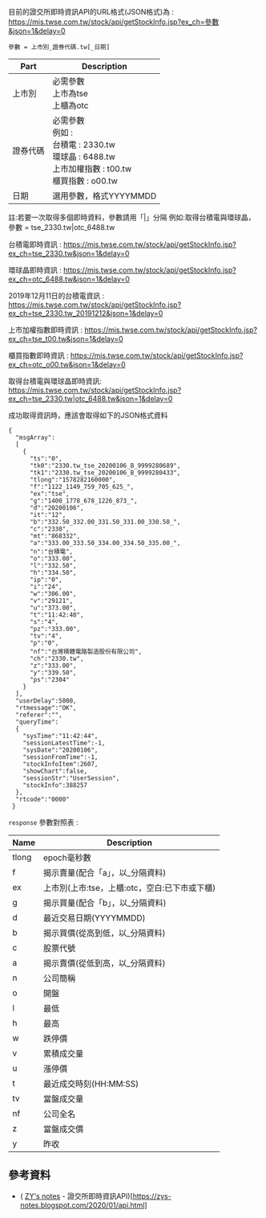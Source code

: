 目前的證交所即時資訊API的URL格式(JSON格式)為 :
https://mis.twse.com.tw/stock/api/getStockInfo.jsp?ex_ch=參數&json=1&delay=0

`參數 = 上市別_證券代碼.tw[_日期]`

| Part     | Description                                                  |
| -------- | ------------------------------------------------------------ |
| 上市別   | 必需參數  <br/> 上市為tse <br/> 上櫃為otc                     |
| 證券代碼 | 必需參數  <br/> 例如 : <br/> 台積電 : 2330.tw <br/>環球晶 : 6488.tw <br/>上市加權指數 : t00.tw <br/>櫃買指數 : o00.tw |
| 日期     | 選用參數，格式YYYYMMDD                                       |

註:若要一次取得多個即時資料，參數請用「|」分隔
例如:取得台積電與環球晶，參數 = tse_2330.tw|otc_6488.tw

台積電即時資訊 : 
https://mis.twse.com.tw/stock/api/getStockInfo.jsp?ex_ch=tse_2330.tw&json=1&delay=0

環球晶即時資訊 : 
https://mis.twse.com.tw/stock/api/getStockInfo.jsp?ex_ch=otc_6488.tw&json=1&delay=0

2019年12月11日的台積電資訊 : 
https://mis.twse.com.tw/stock/api/getStockInfo.jsp?ex_ch=tse_2330.tw_20191212&json=1&delay=0

上市加權指數即時資訊 : 
https://mis.twse.com.tw/stock/api/getStockInfo.jsp?ex_ch=tse_t00.tw&json=1&delay=0

櫃買指數即時資訊 : 
https://mis.twse.com.tw/stock/api/getStockInfo.jsp?ex_ch=otc_o00.tw&json=1&delay=0

取得台積電與環球晶即時資訊:
https://mis.twse.com.tw/stock/api/getStockInfo.jsp?ex_ch=tse_2330.tw|otc_6488.tw&json=1&delay=0

成功取得資訊時，應該會取得如下的JSON格式資料
```json=
{
  "msgArray":
  [
    {
      "ts":"0",
      "tk0":"2330.tw_tse_20200106_B_9999280689",
      "tk1":"2330.tw_tse_20200106_B_9999280433",
      "tlong":"1578282160000",
      "f":"1122_1149_759_705_625_",
      "ex":"tse",
      "g":"1400_1778_678_1226_873_",
      "d":"20200106",
      "it":"12",
      "b":"332.50_332.00_331.50_331.00_330.50_",
      "c":"2330",
      "mt":"868332",
      "a":"333.00_333.50_334.00_334.50_335.00_",
      "n":"台積電",
      "o":"333.00",
      "l":"332.50",
      "h":"334.50",
      "ip":"0",
      "i":"24",
      "w":"306.00",
      "v":"29121",
      "u":"373.00",
      "t":"11:42:40",
      "s":"4",
      "pz":"333.00",
      "tv":"4",
      "p":"0",
      "nf":"台灣積體電路製造股份有限公司",
      "ch":"2330.tw",
      "z":"333.00",
      "y":"339.50",
      "ps":"2304"
    }
  ],
  "userDelay":5000,
  "rtmessage":"OK",
  "referer":"",
  "queryTime":
  {
    "sysTime":"11:42:44",
    "sessionLatestTime":-1,
    "sysDate":"20200106",
    "sessionFromTime":-1,
    "stockInfoItem":2607,
    "showChart":false,
    "sessionStr":"UserSession",
    "stockInfo":388257
  },
  "rtcode":"0000"
 }
```

`response` 參數對照表 :

| Name  | Description                                   |
| ----- | --------------------------------------------- |
| tlong | epoch毫秒數                                   |
| f     | 揭示賣量(配合「a」，以_分隔資料)              |
| ex    | 上市別(上市:tse，上櫃:otc，空白:已下市或下櫃) |
| g     | 揭示買量(配合「b」，以_分隔資料)              |
| d     | 最近交易日期(YYYYMMDD)                        |
| b     | 揭示買價(從高到低，以_分隔資料)               |
| c     | 股票代號                                      |
| a     | 揭示賣價(從低到高，以_分隔資料)               |
| n     | 公司簡稱                                      |
| o     | 開盤                                          |
| l     | 最低                                          |
| h     | 最高                                          |
| w     | 跌停價                                        |
| v     | 累積成交量                                    |
| u     | 漲停價                                        |
| t     | 最近成交時刻(HH:MM:SS)                        |
| tv    | 當盤成交量                                    |
| nf    | 公司全名                                      |
| z     | 當盤成交價                                    |
| y     | 昨收                                          |


## 參考資料

- ( [ZY's notes](https://zys-notes.blogspot.com/) - 證交所即時資訊API)[https://zys-notes.blogspot.com/2020/01/api.html]